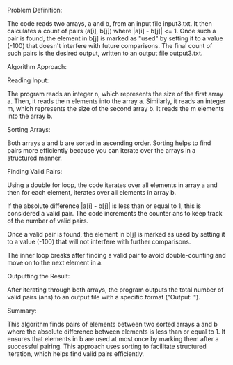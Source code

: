 Problem Definition:

The code reads two arrays, a and b, from an input file input3.txt. It then calculates a count of pairs (a[i], b[j]) where |a[i] - b[j]| <= 1. Once such a pair is found, the element in b[j] is marked as "used" by setting it to a value (-100) that doesn't interfere with future comparisons. The final count of such pairs is the desired output, written to an output file output3.txt.

Algorithm Approach:

Reading Input:

The program reads an integer n, which represents the size of the first array a.
Then, it reads the n elements into the array a.
Similarly, it reads an integer m, which represents the size of the second array b.
It reads the m elements into the array b.

Sorting Arrays:

Both arrays a and b are sorted in ascending order. Sorting helps to find pairs more efficiently because you can iterate over the arrays in a structured manner.

Finding Valid Pairs:

Using a double for loop, the code iterates over all elements in array a and then for each element, iterates over all elements in array b.

If the absolute difference |a[i] - b[j]| is less than or equal to 1, this is considered a valid pair. The code increments the counter ans to keep track of the number of valid pairs.

Once a valid pair is found, the element in b[j] is marked as used by setting it to a value (-100) that will not interfere with further comparisons.

The inner loop breaks after finding a valid pair to avoid double-counting and move on to the next element in a.

Outputting the Result:

After iterating through both arrays, the program outputs the total number of valid pairs (ans) to an output file with a specific format ("Output: <ans>").

Summary:

This algorithm finds pairs of elements between two sorted arrays a and b where the absolute difference between elements is less than or equal to 1. It ensures that elements in b are used at most once by marking them after a successful pairing. This approach uses sorting to facilitate structured iteration, which helps find valid pairs efficiently.
